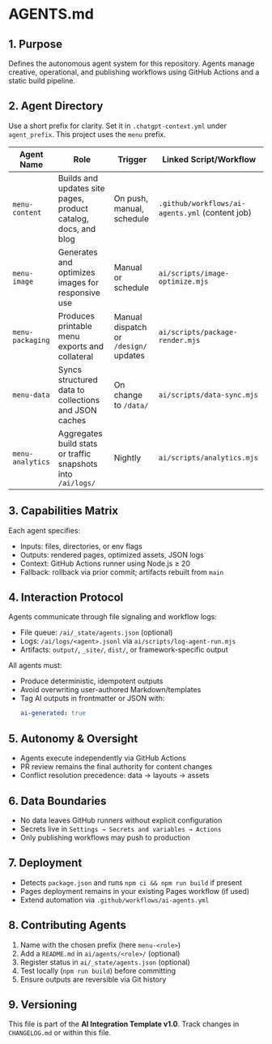 # AGENTS.md

## 1. Purpose
Defines the autonomous agent system for this repository. Agents manage creative, operational, and publishing workflows using GitHub Actions and a static build pipeline.

## 2. Agent Directory
Use a short prefix for clarity. Set it in `.chatgpt-context.yml` under `agent_prefix`. This project uses the `menu` prefix.

| Agent Name        | Role                                                               | Trigger                         | Linked Script/Workflow                         |
|-------------------|--------------------------------------------------------------------|---------------------------------|-----------------------------------------------|
| `menu-content`    | Builds and updates site pages, product catalog, docs, and blog     | On push, manual, schedule       | `.github/workflows/ai-agents.yml` (content job)  |
| `menu-image`      | Generates and optimizes images for responsive use                  | Manual or schedule              | `ai/scripts/image-optimize.mjs`               |
| `menu-packaging`  | Produces printable menu exports and collateral                     | Manual dispatch or `/design/` updates    | `ai/scripts/package-render.mjs`               |
| `menu-data`       | Syncs structured data to collections and JSON caches               | On change to `/data/`           | `ai/scripts/data-sync.mjs`                    |
| `menu-analytics`  | Aggregates build stats or traffic snapshots into `/ai/logs/`       | Nightly                         | `ai/scripts/analytics.mjs`                    |

## 3. Capabilities Matrix
Each agent specifies:
- Inputs: files, directories, or env flags
- Outputs: rendered pages, optimized assets, JSON logs
- Context: GitHub Actions runner using Node.js ≥ 20
- Fallback: rollback via prior commit; artifacts rebuilt from `main`

## 4. Interaction Protocol
Agents communicate through file signaling and workflow logs:
- File queue: `/ai/_state/agents.json` (optional)
- Logs: `/ai/logs/<agent>.jsonl` via `ai/scripts/log-agent-run.mjs`
- Artifacts: `output/`, `_site/`, `dist/`, or framework-specific output

All agents must:
- Produce deterministic, idempotent outputs
- Avoid overwriting user-authored Markdown/templates
- Tag AI outputs in frontmatter or JSON with:
  ```yaml
  ai-generated: true
  ```

## 5. Autonomy & Oversight
- Agents execute independently via GitHub Actions
- PR review remains the final authority for content changes
- Conflict resolution precedence: data → layouts → assets

## 6. Data Boundaries
- No data leaves GitHub runners without explicit configuration
- Secrets live in `Settings → Secrets and variables → Actions`
- Only publishing workflows may push to production

## 7. Deployment
- Detects `package.json` and runs `npm ci && npm run build` if present
- Pages deployment remains in your existing Pages workflow (if used)
- Extend automation via `.github/workflows/ai-agents.yml`

## 8. Contributing Agents
1. Name with the chosen prefix (here `menu-<role>`)
2. Add a `README.md` in `ai/agents/<role>/` (optional)
3. Register status in `ai/_state/agents.json` (optional)
4. Test locally (`npm run build`) before committing
5. Ensure outputs are reversible via Git history

## 9. Versioning
This file is part of the **AI Integration Template v1.0**. Track changes in `CHANGELOG.md` or within this file.
